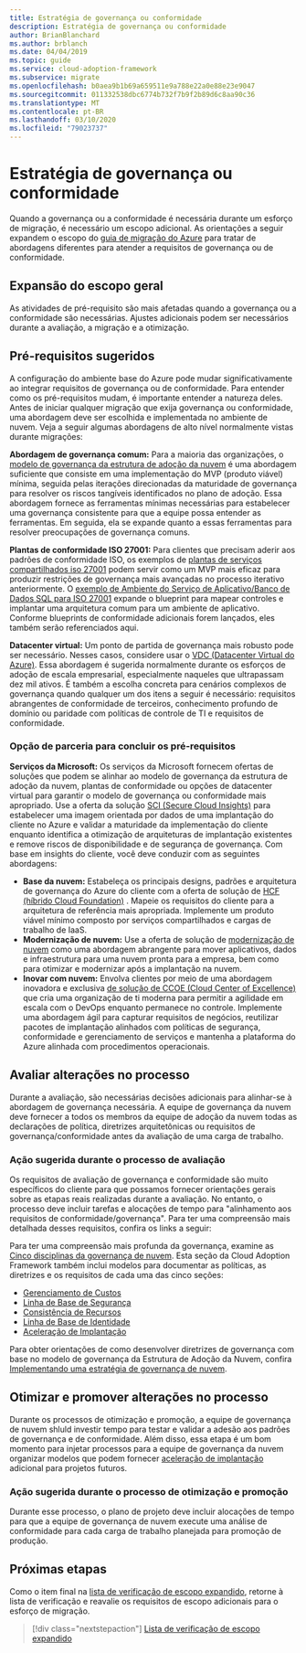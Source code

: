 ```yaml
---
title: Estratégia de governança ou conformidade
description: Estratégia de governança ou conformidade
author: BrianBlanchard
ms.author: brblanch
ms.date: 04/04/2019
ms.topic: guide
ms.service: cloud-adoption-framework
ms.subservice: migrate
ms.openlocfilehash: b0aea9b1b69a659511e9a788e22a0e88e23e9047
ms.sourcegitcommit: 011332538dbc6774b732f7b9f2b89d6c8aa90c36
ms.translationtype: MT
ms.contentlocale: pt-BR
ms.lasthandoff: 03/10/2020
ms.locfileid: "79023737"
---
```

# <a name="governance-or-compliance-strategy"></a>Estratégia de governança ou conformidade

Quando a governança ou a conformidade é necessária durante um esforço de migração, é necessário um escopo adicional. As orientações a seguir expandem o escopo do [guia de migração do Azure](../azure-migration-guide/index.md) para tratar de abordagens diferentes para atender a requisitos de governança ou de conformidade.

## <a name="general-scope-expansion"></a>Expansão do escopo geral

As atividades de pré-requisito são mais afetadas quando a governança ou a conformidade são necessárias. Ajustes adicionais podem ser necessários durante a avaliação, a migração e a otimização.

## <a name="suggested-prerequisites"></a>Pré-requisitos sugeridos

A configuração do ambiente base do Azure pode mudar significativamente ao integrar requisitos de governança ou de conformidade. Para entender como os pré-requisitos mudam, é importante entender a natureza deles. Antes de iniciar qualquer migração que exija governança ou conformidade, uma abordagem deve ser escolhida e implementada no ambiente de nuvem. Veja a seguir algumas abordagens de alto nível normalmente vistas durante migrações:

**Abordagem de governança comum:** Para a maioria das organizações, o [modelo de governança da estrutura de adoção da nuvem](../../govern/guides/index.md) é uma abordagem suficiente que consiste em uma implementação do MVP (produto viável) mínima, seguida pelas iterações direcionadas da maturidade de governança para resolver os riscos tangíveis identificados no plano de adoção. Essa abordagem fornece as ferramentas mínimas necessárias para estabelecer uma governança consistente para que a equipe possa entender as ferramentas. Em seguida, ela se expande quanto a essas ferramentas para resolver preocupações de governança comuns.

**Plantas de conformidade ISO 27001:** Para clientes que precisam aderir aos padrões de conformidade ISO, os exemplos de [plantas de serviços compartilhados iso 27001](https://docs.microsoft.com/azure/governance/blueprints/samples/iso27001-shared/index) podem servir como um MVP mais eficaz para produzir restrições de governança mais avançadas no processo iterativo anteriormente. O [exemplo de Ambiente do Serviço de Aplicativo/Banco de Dados SQL para ISO 27001](https://docs.microsoft.com/azure/governance/blueprints/samples/iso27001-ase-sql-workload) expande o blueprint para mapear controles e implantar uma arquitetura comum para um ambiente de aplicativo. Conforme blueprints de conformidade adicionais forem lançados, eles também serão referenciados aqui.

**Datacenter virtual:** Um ponto de partida de governança mais robusto pode ser necessário. Nesses casos, considere usar o [VDC (Datacenter Virtual do Azure)](../../reference/vdc.md). Essa abordagem é sugerida normalmente durante os esforços de adoção de escala empresarial, especialmente naqueles que ultrapassam dez mil ativos. É também a escolha concreta para cenários complexos de governança quando qualquer um dos itens a seguir é necessário: requisitos abrangentes de conformidade de terceiros, conhecimento profundo de domínio ou paridade com políticas de controle de TI e requisitos de conformidade.

### <a name="partnership-option-to-complete-prerequisites"></a>Opção de parceria para concluir os pré-requisitos

**Serviços da Microsoft:** Os serviços da Microsoft fornecem ofertas de soluções que podem se alinhar ao modelo de governança da estrutura de adoção da nuvem, plantas de conformidade ou opções de datacenter virtual para garantir o modelo de governança ou conformidade mais apropriado. Use a oferta da solução [SCI (Secure Cloud Insights)](https://download.microsoft.com/download/C/7/C/C7CEA89D-7BDB-4E08-B998-737C13107361/Secure_Cloud_Insights_Datasheet_EN_US.pdf) para estabelecer uma imagem orientada por dados de uma implantação do cliente no Azure e validar a maturidade da implementação do cliente enquanto identifica a otimização de arquiteturas de implantação existentes e remove riscos de disponibilidade e de segurança de governança. Com base em insights do cliente, você deve conduzir com as seguintes abordagens:

- **Base da nuvem:** Estabeleça os principais designs, padrões e arquitetura de governança do Azure do cliente com a oferta de solução de [HCF (híbrido Cloud Foundation)](https://download.microsoft.com/download/D/8/7/D872DFD0-1C46-4145-95E4-B5EAB2958B96/Hybrid_Cloud_Foundation_Datasheet_EN_US.pdf) . Mapeie os requisitos do cliente para a arquitetura de referência mais apropriada. Implemente um produto viável mínimo composto por serviços compartilhados e cargas de trabalho de IaaS.
- **Modernização de nuvem:** Use a oferta de solução de [modernização de nuvem](https://download.microsoft.com/download/3/7/3/373F90E3-8568-44F3-B096-CD9C1CD28AB7/Cloud_Modernization_Datasheet_EN_US.pdf) como uma abordagem abrangente para mover aplicativos, dados e infraestrutura para uma nuvem pronta para a empresa, bem como para otimizar e modernizar após a implantação na nuvem.
- **Inovar com nuvem:** Envolva clientes por meio de uma abordagem inovadora e exclusiva [de solução de CCOE (Cloud Center of Excellence)](https://download.microsoft.com/download/F/8/B/F8BBE4BD-E5F8-4DFB-82F7-C0A4E17051BB/Cloud_Center_of_Excellence_Datasheet_EN_US.pdf) que cria uma organização de ti moderna para permitir a agilidade em escala com o DevOps enquanto permanece no controle. Implemente uma abordagem ágil para capturar requisitos de negócios, reutilizar pacotes de implantação alinhados com políticas de segurança, conformidade e gerenciamento de serviços e mantenha a plataforma do Azure alinhada com procedimentos operacionais.

## <a name="assess-process-changes"></a>Avaliar alterações no processo

Durante a avaliação, são necessárias decisões adicionais para alinhar-se à abordagem de governança necessária. A equipe de governança da nuvem deve fornecer a todos os membros da equipe de adoção da nuvem todas as declarações de política, diretrizes arquitetônicas ou requisitos de governança/conformidade antes da avaliação de uma carga de trabalho.

### <a name="suggested-action-during-the-assess-process"></a>Ação sugerida durante o processo de avaliação

Os requisitos de avaliação de governança e conformidade são muito específicos do cliente para que possamos fornecer orientações gerais sobre as etapas reais realizadas durante a avaliação. No entanto, o processo deve incluir tarefas e alocações de tempo para "alinhamento aos requisitos de conformidade/governança". Para ter uma compreensão mais detalhada desses requisitos, confira os links a seguir:

Para ter uma compreensão mais profunda da governança, examine as [Cinco disciplinas da governança de nuvem](../../govern/governance-disciplines.md). Esta seção da Cloud Adoption Framework também inclui modelos para documentar as políticas, as diretrizes e os requisitos de cada uma das cinco seções:

- [Gerenciamento de Custos](../../govern/cost-management/template.md)
- [Linha de Base de Segurança](../../govern/security-baseline/template.md)
- [Consistência de Recursos](../../govern/resource-consistency/template.md)
- [Linha de Base de Identidade](../../govern/identity-baseline/template.md)
- [Aceleração de Implantação](../../govern/deployment-acceleration/template.md)

Para obter orientações de como desenvolver diretrizes de governança com base no modelo de governança da Estrutura de Adoção da Nuvem, confira [Implementando uma estratégia de governança de nuvem](../../govern/corporate-policy.md).

## <a name="optimize-and-promote-process-changes"></a>Otimizar e promover alterações no processo

Durante os processos de otimização e promoção, a equipe de governança de nuvem shluld investir tempo para testar e validar a adesão aos padrões de governança e de conformidade. Além disso, essa etapa é um bom momento para injetar processos para a equipe de governança da nuvem organizar modelos que podem fornecer [aceleração de implantação](../../govern/deployment-acceleration/index.md) adicional para projetos futuros.

### <a name="suggested-action-during-the-optimize-and-promote-process"></a>Ação sugerida durante o processo de otimização e promoção

Durante esse processo, o plano de projeto deve incluir alocações de tempo para que a equipe de governança de nuvem execute uma análise de conformidade para cada carga de trabalho planejada para promoção de produção.

## <a name="next-steps"></a>Próximas etapas

Como o item final na [lista de verificação de escopo expandido](./index.md), retorne à lista de verificação e reavalie os requisitos de escopo adicionais para o esforço de migração.

> [!div class="nextstepaction"]
> [Lista de verificação de escopo expandido](./index.md)
